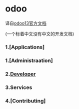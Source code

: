 # odoo

译自[odoo13官方文档](https://www.odoo.com/documentation/13.0/)

(一个标着中文没有中文的开发文档)

### 1.[Applications]

### 1.[Administraation]

### 2.[Developer](https://github.com/bdoffr/odoo/tree/main/Developer)

### 3.Services

### 4.[Contributing]
